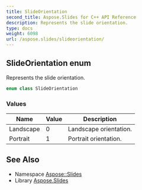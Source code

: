 ```yaml
---
title: SlideOrientation
second_title: Aspose.Slides for C++ API Reference
description: Represents the slide orientation.
type: docs
weight: 6098
url: /aspose.slides/slideorientation/
---
```

## SlideOrientation enum


Represents the slide orientation.

```cpp
enum class SlideOrientation
```

### Values

| Name | Value | Description |
| --- | --- | --- |
| Landscape | 0 | Landscape orientation. |
| Portrait | 1 | Portrait orientation. |

## See Also

* Namespace [Aspose::Slides](../)
* Library [Aspose.Slides](../../)